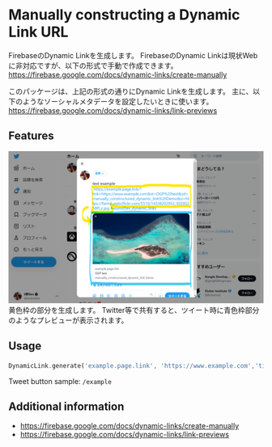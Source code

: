<!--
This README describes the package. If you publish this package to pub.dev,
this README's contents appear on the landing page for your package.

For information about how to write a good package README, see the guide for
[writing package pages](https://dart.dev/guides/libraries/writing-package-pages).

For general information about developing packages, see the Dart guide for
[creating packages](https://dart.dev/guides/libraries/create-library-packages)
and the Flutter guide for
[developing packages and plugins](https://flutter.dev/developing-packages).
-->
# Manually constructing a Dynamic Link URL

FirebaseのDynamic Linkを生成します。
FirebaseのDynamic Linkは現状Webに非対応ですが、以下の形式で手動で作成できます。
https://firebase.google.com/docs/dynamic-links/create-manually

このパッケージは、上記の形式の通りにDynamic Linkを生成します。
主に、以下のようなソーシャルメタデータを設定したいときに使います。
https://firebase.google.com/docs/dynamic-links/link-previews

## Features

![example image](/images/example.png)
黄色枠の部分を生成します。
Twitter等で共有すると、ツイート時に青色枠部分のようなプレビューが表示されます。

## Usage

```dart
DynamicLink.generate('example.page.link', 'https://www.example.com','title', 'description', 'https://URLtoImage.png');
```
Tweet button sample: `/example`

## Additional information
 - https://firebase.google.com/docs/dynamic-links/create-manually
 - https://firebase.google.com/docs/dynamic-links/link-previews
